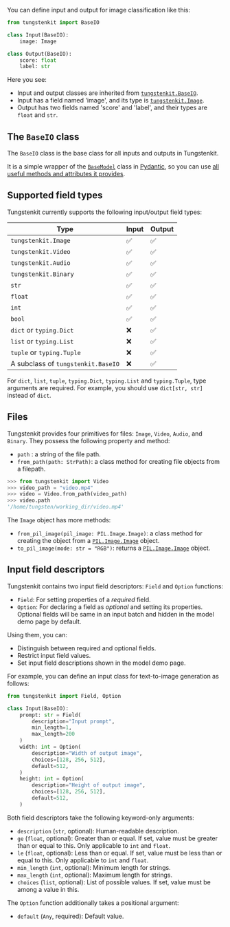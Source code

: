 You can define input and output for image classification like this:

```python
from tungstenkit import BaseIO

class Input(BaseIO):
    image: Image

class Output(BaseIO):
    score: float
    label: str
```

Here you see:

- Input and output classes are inherited from [``tungstenkit.BaseIO``](#the-baseio-class).
- Input has a field named 'image', and its type is [``tungstenkit.Image``](#files).
- Output has two fields named 'score' and 'label', and their types are ``float`` and ``str``.

## The ``BaseIO`` class
The ``BaseIO`` class is the base class for all inputs and outputs in Tungstenkit. 

It is a simple wrapper of the [``BaseModel``](https://docs.pydantic.dev/latest/usage/models/) class in [Pydantic](https://docs.pydantic.dev/latest/), so you can use [all useful methods and attributes it provides](https://docs.pydantic.dev/latest/usage/models/#model-properties).


## Supported field types
Tungstenkit currently supports the following input/output field types:

| Type                                       | Input   | Output  |
| ------------------------------------------ | ------- | ------- |
| ``tungstenkit.Image``                   |    ✅   |    ✅    |
| ``tungstenkit.Video``                   |    ✅   |    ✅    |
| ``tungstenkit.Audio``                   |    ✅   |    ✅    |
| ``tungstenkit.Binary``                  |    ✅   |    ✅    |
| ``str``                                    |    ✅   |    ✅    |
| ``float``                                  |    ✅   |    ✅    |
| ``int``                                    |    ✅   |    ✅    |
| ``bool``                                   |    ✅   |    ✅    |
| ``dict`` or ``typing.Dict``                |    ❌   |    ✅    |
| ``list`` or ``typing.List``                |    ❌   |    ✅    |
| ``tuple`` or ``typing.Tuple``              |    ❌   |    ✅    |
| A subclass of ``tungstenkit.BaseIO``    |    ❌   |    ✅    |

For ``dict``, ``list``, ``tuple``, ``typing.Dict``, ``typing.List`` and ``typing.Tuple``, type arguments are required. For example, you should use ``dict[str, str]`` instead of ``dict``.

## Files
Tungstenkit provides four primitives for files: ``Image``, ``Video``, ``Audio``, and ``Binary``.
They possess the following property and method:

- ``path`` : a string of the file path.
- ``from_path(path: StrPath)``: a class method for creating file objects from a filepath.  
```python
>>> from tungstenkit import Video
>>> video_path = "video.mp4"
>>> video = Video.from_path(video_path)
>>> video.path
'/home/tungsten/working_dir/video.mp4'
```

The ``Image`` object has more methods:

- ``from_pil_image(pil_image: PIL.Image.Image)``: a class method for creating the object from a [``PIL.Image.Image``](https://pillow.readthedocs.io/en/stable/reference/Image.html#the-image-class) object.
- ``to_pil_image(mode: str = "RGB")``: returns a [``PIL.Image.Image``](https://pillow.readthedocs.io/en/stable/reference/Image.html#the-image-class) object.


## Input field descriptors
Tungstenkit contains two input field descriptors: ``Field`` and ``Option`` functions:

- ``Field``: For setting properties of a *required* field.
- ``Option``: For declaring a field as *optional* and setting its properties. Optional fields will be same in an input batch and hidden in the model demo page by default.

Using them, you can:

- Distinguish between required and optional fields.
- Restrict input field values.
- Set input field descriptions shown in the model demo page.

For example, you can define an input class for text-to-image generation as follows:
```python
from tungstenkit import Field, Option

class Input(BaseIO):
    prompt: str = Field(
        description="Input prompt", 
        min_length=1, 
        max_length=200
    )
    width: int = Option(
        description="Width of output image",
        choices=[128, 256, 512],
        default=512,
    )
    height: int = Option(
        description="Height of output image",
        choices=[128, 256, 512],
        default=512,
    )
```

Both field descriptors take the following keyword-only arguments:

- ``description`` (``str``, optional): Human-readable description.
- ``ge`` (``float``, optional): Greater than or equal. If set, value must be greater than or equal to this. Only applicable to ``int`` and ``float``.
- ``le`` (``float``, optional): Less than or equal. If set, value must be less than or equal to this. Only applicable to ``int`` and ``float``.
- ``min_length`` (``int``, optional): Minimum length for strings.
- ``max_length`` (``int``, optional): Maximum length for strings.
- ``choices`` (``list``, optional): List of possible values. If set, value must be among a value in this.

The ``Option`` function additionally takes a positional argument:

- ``default`` (``Any``, required): Default value.